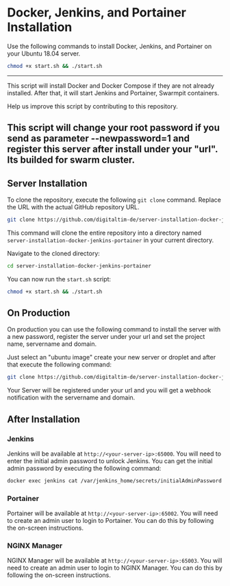 # Docker, Jenkins, and Portainer Installation

Use the following commands to install Docker, Jenkins, and Portainer on your Ubuntu 18.04 server.

```bash
chmod +x start.sh && ./start.sh
```

-----------------


This script will install Docker and Docker Compose if they are not already installed. After that, it will start Jenkins
and Portainer, Swarmpit containers.

Help us improve this script by contributing to this repository.

This script will change your root password if you send as parameter --newpassword=1 and register this server after install under your "url". Its builded for swarm cluster.
-------------

## Server Installation

To clone the repository, execute the following `git clone` command. Replace the URL with the actual GitHub repository
URL.

```bash
git clone https://github.com/digitaltim-de/server-installation-docker-jenkins-portainer.git
```

This command will clone the entire repository into a directory named `server-installation-docker-jenkins-portainer` in
your current directory.

Navigate to the cloned directory:

```bash
cd server-installation-docker-jenkins-portainer
```

You can now run the `start.sh` script:

```bash
chmod +x start.sh && ./start.sh
```

## On Production

On production you can use the following command to install the server with a new password, register the server under
your url and set the project name, servername and domain.

Just select an "ubuntu image" create your new server or droplet and after that execute the following command:

```bash
git clone https://github.com/digitaltim-de/server-installation-docker-jenkins-portainer.git && cd server-installation-docker-jenkins-portainer && chmod +x start.sh && ./start.sh --url=https://webhook.site/d564f0bf-8014-4df5-8059-93b7479f35de --newpassword=1 --project=myprojectname --servername=servername-like-myprojectname.php --domain=serverdomain
```

Your Server will be registered under your url and you will get a webhook notification with the servername and domain.

## After Installation ##

### Jenkins ###

Jenkins will be available at `http://<your-server-ip>:65000`. You will need to enter the initial admin password to
unlock Jenkins. You can get the initial admin password by executing the following command:

```bash
docker exec jenkins cat /var/jenkins_home/secrets/initialAdminPassword
```

### Portainer ###

Portainer will be available at `http://<your-server-ip>:65002`. You will need to create an admin user to login to
Portainer. You can do this by following the on-screen instructions.

### NGINX Manager ###

NGINX Manager will be available at `http://<your-server-ip>:65003`. You will need to create an admin user to login to
NGINX Manager. You can do this by following the on-screen instructions.
